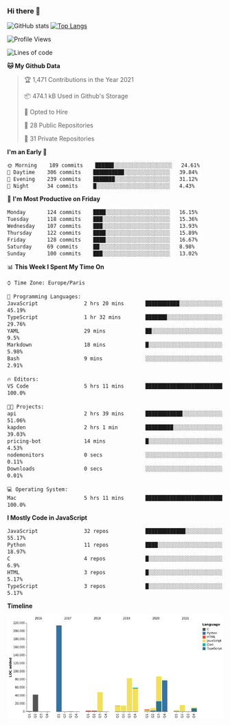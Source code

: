 ### Hi there 👋


![GitHub stats](https://github-readme-stats.vercel.app/api?username=eastkap&theme=dark&show_icons=true&count_private=true)
[![Top Langs](https://github-readme-stats.vercel.app/api/top-langs/?username=eastkap&layout=compact)](https://github.com/anuraghazra/github-readme-stats)



<!--START_SECTION:waka-->
![Profile Views](http://img.shields.io/badge/Profile%20Views-1-blue)

![Lines of code](https://img.shields.io/badge/From%20Hello%20World%20I%27ve%20Written-691369%20lines%20of%20code-blue)

**🐱 My Github Data** 

> 🏆 1,471 Contributions in the Year 2021
 > 
> 📦 474.1 kB Used in Github's Storage 
 > 
> 💼 Opted to Hire
 > 
> 📜 28 Public Repositories 
 > 
> 🔑 31 Private Repositories  
 > 
**I'm an Early 🐤** 

```text
🌞 Morning    189 commits    ██████░░░░░░░░░░░░░░░░░░░   24.61% 
🌆 Daytime    306 commits    ██████████░░░░░░░░░░░░░░░   39.84% 
🌃 Evening    239 commits    ███████░░░░░░░░░░░░░░░░░░   31.12% 
🌙 Night      34 commits     █░░░░░░░░░░░░░░░░░░░░░░░░   4.43%

```
📅 **I'm Most Productive on Friday** 

```text
Monday       124 commits    ████░░░░░░░░░░░░░░░░░░░░░   16.15% 
Tuesday      118 commits    ███░░░░░░░░░░░░░░░░░░░░░░   15.36% 
Wednesday    107 commits    ███░░░░░░░░░░░░░░░░░░░░░░   13.93% 
Thursday     122 commits    ████░░░░░░░░░░░░░░░░░░░░░   15.89% 
Friday       128 commits    ████░░░░░░░░░░░░░░░░░░░░░   16.67% 
Saturday     69 commits     ██░░░░░░░░░░░░░░░░░░░░░░░   8.98% 
Sunday       100 commits    ███░░░░░░░░░░░░░░░░░░░░░░   13.02%

```


📊 **This Week I Spent My Time On** 

```text
⌚︎ Time Zone: Europe/Paris

💬 Programming Languages: 
JavaScript               2 hrs 20 mins       ███████████░░░░░░░░░░░░░░   45.19% 
TypeScript               1 hr 32 mins        ███████░░░░░░░░░░░░░░░░░░   29.76% 
YAML                     29 mins             ██░░░░░░░░░░░░░░░░░░░░░░░   9.5% 
Markdown                 18 mins             █░░░░░░░░░░░░░░░░░░░░░░░░   5.98% 
Bash                     9 mins              ░░░░░░░░░░░░░░░░░░░░░░░░░   2.91%

🔥 Editors: 
VS Code                  5 hrs 11 mins       █████████████████████████   100.0%

🐱‍💻 Projects: 
api                      2 hrs 39 mins       ████████████░░░░░░░░░░░░░   51.06% 
kapden                   2 hrs 1 min         █████████░░░░░░░░░░░░░░░░   39.03% 
pricing-bot              14 mins             █░░░░░░░░░░░░░░░░░░░░░░░░   4.53% 
nodemonitors             0 secs              ░░░░░░░░░░░░░░░░░░░░░░░░░   0.11% 
Downloads                0 secs              ░░░░░░░░░░░░░░░░░░░░░░░░░   0.01%

💻 Operating System: 
Mac                      5 hrs 11 mins       █████████████████████████   100.0%

```

**I Mostly Code in JavaScript** 

```text
JavaScript               32 repos            █████████████░░░░░░░░░░░░   55.17% 
Python                   11 repos            ████░░░░░░░░░░░░░░░░░░░░░   18.97% 
C                        4 repos             █░░░░░░░░░░░░░░░░░░░░░░░░   6.9% 
HTML                     3 repos             █░░░░░░░░░░░░░░░░░░░░░░░░   5.17% 
TypeScript               3 repos             █░░░░░░░░░░░░░░░░░░░░░░░░   5.17%

```


**Timeline**

![Chart not found](https://raw.githubusercontent.com/Eastkap/Eastkap/main/charts/bar_graph.png) 


<!--END_SECTION:waka-->

<!--
**Eastkap/eastkap** is a ✨ _special_ ✨ repository because its `README.md` (this file) appears on your GitHub profile.

Here are some ideas to get you started:

- 🔭 I’m currently working on ...
- 🌱 I’m currently learning ...
- 👯 I’m looking to collaborate on ...
- 🤔 I’m looking for help with ...
- 💬 Ask me about ...
- 📫 How to reach me: ...
- 😄 Pronouns: ...
- ⚡ Fun fact: ...
-->
